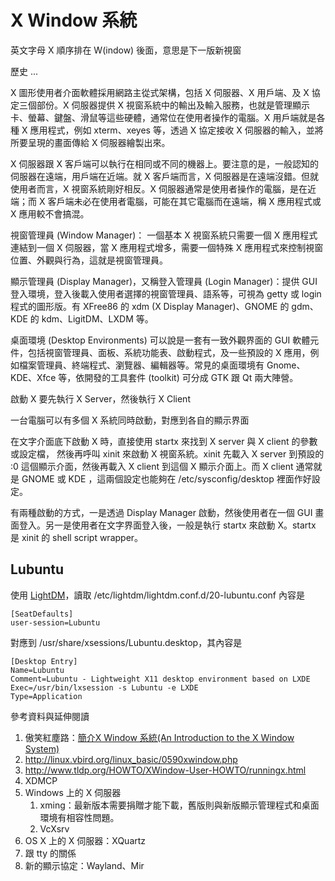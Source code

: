 # X Window 系統

英文字母 X 順序排在 W(indow) 後面，意思是下一版新視窗

歷史
...

X 圖形使用者介面軟體採用網路主從式架構，包括 X 伺服器、X 用戶端、及 X 協定三個部份。X 伺服器提供 X 視窗系統中的輸出及輸入服務，也就是管理顯示卡、螢幕、鍵盤、滑鼠等這些硬體，通常位在使用者操作的電腦。X 用戶端就是各種 X 應用程式，例如 xterm、xeyes 等，透過 X 協定接收 X 伺服器的輸入，並將所要呈現的畫面傳給 X 伺服器繪製出來。

X 伺服器跟 X 客戶端可以執行在相同或不同的機器上。要注意的是，一般認知的伺服器在遠端，用戶端在近端。就 X 客戶端而言，X 伺服器是在遠端沒錯。但就使用者而言，X 視窗系統剛好相反。X 伺服器通常是使用者操作的電腦，是在近端；而 X 客戶端未必在使用者電腦，可能在其它電腦而在遠端，稱 X 應用程式或 X 應用較不會搞混。

視窗管理員 (Window Manager)：
一個基本 X 視窗系統只需要一個 X 應用程式連結到一個 X 伺服器，當 X 應用程式增多，需要一個特殊 X 應用程式來控制視窗位置、外觀與行為，這就是視窗管理員。

顯示管理員 (Display Manager)，又稱登入管理員 (Login Manager)：提供 GUI 登入環境，登入後載入使用者選擇的視窗管理員、語系等，可視為 getty 或 login 程式的圖形版。有 XFree86 的 xdm (X Display Manager)、GNOME 的 gdm、KDE 的 kdm、LigitDM、LXDM 等。

桌面環境 (Desktop Environments) 可以說是一套有一致外觀界面的 GUI 軟體元件，包括視窗管理員、面板、系統功能表、啟動程式，及一些預設的 X 應用，例如檔案管理員、終端程式、瀏覽器、編輯器等。常見的桌面環境有 Gnome、KDE、Xfce 等，依開發的工具套件 (toolkit) 可分成 GTK 跟 Qt 兩大陣營。

啟動 X 要先執行 X Server，然後執行 X Client

一台電腦可以有多個 X 系統同時啟動，對應到各自的顯示界面

在文字介面底下啟動 X 時，直接使用 startx 來找到 X server 與 X client 的參數或設定檔， 然後再呼叫 xinit 來啟動 X 視窗系統。xinit 先載入 X server 到預設的 :0 這個顯示介面，然後再載入 X client 到這個 X 顯示介面上。而 X client 通常就是 GNOME 或 KDE ，這兩個設定也能夠在 /etc/sysconfig/desktop 裡面作好設定。


有兩種啟動的方式，一是透過 Display Manager 啟動，然後使用者在一個 GUI 畫面登入。另一是使用者在文字界面登入後，一般是執行 startx 來啟動 X。startx 是 xinit 的 shell script wrapper。

## Lubuntu
使用 [LightDM](https://wiki.ubuntu.com/LightDM)，讀取 /etc/lightdm/lightdm.conf.d/20-lubuntu.conf 內容是
```
[SeatDefaults]
user-session=Lubuntu
```
對應到 /usr/share/xsessions/Lubuntu.desktop，其內容是
```
[Desktop Entry]
Name=Lubuntu
Comment=Lubuntu - Lightweight X11 desktop environment based on LXDE
Exec=/usr/bin/lxsession -s Lubuntu -e LXDE
Type=Application
```

參考資料與延伸閱讀
1. 傲笑紅塵路：[簡介X Window 系統(An Introduction to the X Window System)](http://www.lijyyh.com/2015/12/x-window-introduction-to-x-window-system_17.html)
1. http://linux.vbird.org/linux_basic/0590xwindow.php
1. http://www.tldp.org/HOWTO/XWindow-User-HOWTO/runningx.html
1. XDMCP
1. Windows 上的 X 伺服器
	1. xming：最新版本需要捐贈才能下載，舊版則與新版顯示管理程式和桌面環境有相容性問題。
	1. VcXsrv
1. OS X 上的 X 伺服器：XQuartz
1. 跟 tty 的關係
1. 新的顯示協定：Wayland、Mir
